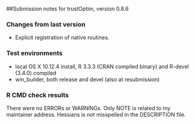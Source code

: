 ##Submission notes for trustOptim, version 0.8.6

### Changes from last version

-  Explicit registration of native routines.

### Test environments

-  local OS X 10.12.4 install, R 3.3.3 (CRAN compiled binary) and
   R-devel (3.4.0) compiled
-  win_builder, both release and devel (also at resubmission)

### R CMD check results
There were no ERRORs or WARNINGs.  Only NOTE is related to my
maintainer address.  Hessians is not misspelled in the DESCRIPTION
file.




